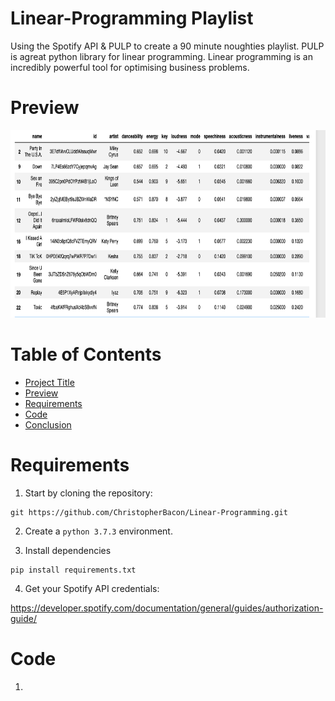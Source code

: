 # Linear-Programming Playlist
Using the Spotify API &amp; PULP to create a 90 minute noughties playlist. PULP is agreat python library for linear programming. Linear programming is an incredibly powerful tool for optimising business problems.

# Preview

<img src="https://github.com/ChristopherBacon/Linear-Programming/blob/main/Spotify%20Linear%20Playlist.png" width="600" height="300">

# Table of Contents

- [Project Title](#Linear-Programming-Playlist)
- [Preview](#Preview)
- [Requirements](#Requirements)
- [Code](#Code)
- [Conclusion](#Conclusion)

# Requirements

1. Start by cloning the repository:
```
git https://github.com/ChristopherBacon/Linear-Programming.git
```
2. Create a ```python 3.7.3``` environment.

3. Install dependencies
```
pip install requirements.txt
```
4. Get your Spotify API credentials:

https://developer.spotify.com/documentation/general/guides/authorization-guide/

# Code

1. 



